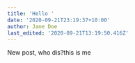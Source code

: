 ```yaml
---
title: 'Hello '
date: '2020-09-21T23:19:37+10:00'
author: Jane Doe
last_edited: '2020-09-21T13:19:50.416Z'
---
```

New post, who dis?this is me